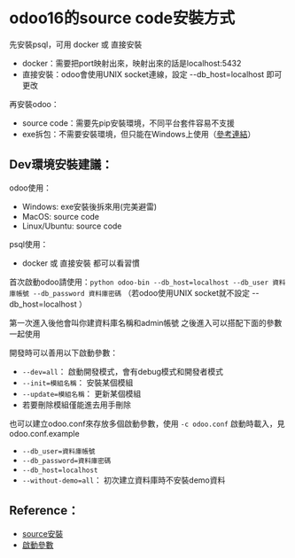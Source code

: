 # odoo16的source code安裝方式

先安裝psql，可用 docker 或 直接安裝

- docker：需要把port映射出來，映射出來的話是localhost:5432
- 直接安裝：odoo會使用UNIX socket連線，設定 --db_host=localhost 即可更改

再安裝odoo：

- source code：需要先pip安裝環境，不同平台套件容易不支援
- exe拆包：不需要安裝環境，但只能在Windows上使用（[參考連結](https://stackoverflow.com/questions/75569858how-to-install-odoo-on-windows-along-with-other-version-and-run-it-without-error)）

## Dev環境安裝建議：

odoo使用：

- Windows: exe安裝後拆來用(完美避雷)
- MacOS: source code
- Linux/Ubuntu: source code

psql使用：

- docker 或 直接安裝 都可以看習慣

首次啟動odoo請使用：`python odoo-bin --db_host=localhost --db_user 資料庫帳號 --db_password 資料庫密碼`
（若odoo使用UNIX socket就不設定 --db_host=localhost ）

第一次進入後他會叫你建資料庫名稱和admin帳號
之後進入可以搭配下面的參數一起使用

開發時可以善用以下啟動參數：

- `--dev=all`： 啟動開發模式，會有debug模式和開發者模式
- `--init=模組名稱`： 安裝某個模組
- `--update=模組名稱`： 更新某個模組
- 若要刪除模組僅能進去用手刪除

也可以建立odoo.conf來存放多個啟動參數，使用 `-c odoo.conf` 啟動時載入，見odoo.conf.example
- `--db_user=資料庫帳號`
- `--db_password=資料庫密碼`
- `--db_host=localhost`
- `--without-demo=all`： 初次建立資料庫時不安裝demo資料

## Reference：

- [source安裝](https://www.odoo.com/documentation/16.0/administration/install/source.html)
- [啟動參數](https://www.odoo.com/documentation/16.0/developer/reference/cli.html)